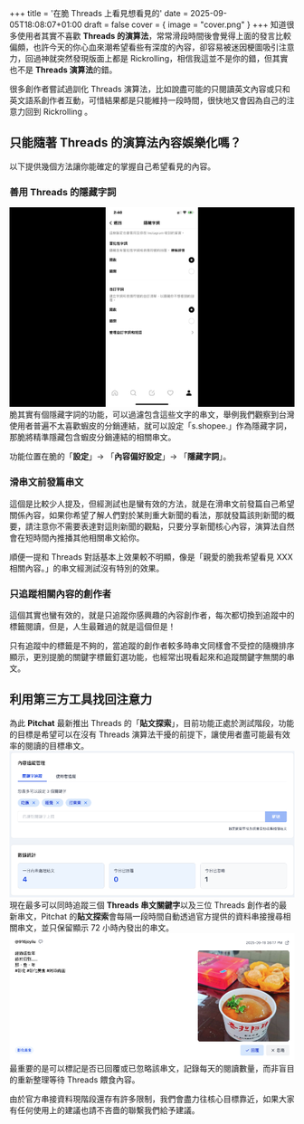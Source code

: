 +++
title = '在脆 Threads 上看見想看見的'
date = 2025-09-05T18:08:07+01:00
draft = false
cover = { image = "cover.png" }
+++
知道很多使用者其實不喜歡 **Threads 的演算法**，常常滑段時間後會覺得上面的發言比較偏頗，也許今天的你心血來潮希望看些有深度的內容，卻容易被迷因梗圖吸引注意力，回過神就突然發現版面上都是 Rickrolling，相信我這並不是你的錯，但其實也不是 **Threads 演算法**的錯。

很多創作者嘗試過訓化 Threads 演算法，比如說盡可能的只閱讀英文內容或只和英文語系創作者互動，可惜結果都是只能維持一段時間，很快地又會因為自己的注意力回到 Rickrolling 。

## 只能隨著 Threads 的演算法內容娛樂化嗎？

以下提供幾個方法讓你能確定的掌握自己希望看見的內容。

### 善用 Threads 的隱藏字詞
![隱藏字詞](hide-word.jpg)
脆其實有個隱藏字詞的功能，可以過濾包含這些文字的串文，舉例我們觀察到台灣使用者普遍不太喜歡蝦皮的分銷連結，就可以設定「s.shopee.」作為隱藏字詞，那脆將精準隱藏包含蝦皮分銷連結的相關串文。

功能位置在脆的「**設定**」→ 「**內容偏好設定**」→ 「**隱藏字詞**」。

### 滑串文前發篇串文

這個是比較少人提及，但經測試也是蠻有效的方法，就是在滑串文前發篇自己希望關係內容，如果你希望了解人們對於某則重大新聞的看法，那就發篇該則新聞的概要，請注意你不需要表達對這則新聞的觀點，只要分享新聞核心內容，演算法自然會在短時間內推播其他相關串文給你。

順便一提和 Threads 對話基本上效果較不明顯，像是「親愛的脆我希望看見 XXX 相關內容。」的串文經測試沒有特別的效果。

### 只追蹤相關內容的創作者

這個其實也蠻有效的，就是只追蹤你感興趣的內容創作者，每次都切換到追蹤中的標籤閱讀，但是，人生最難過的就是這個但是！

只有追蹤中的標籤是不夠的，當追蹤的創作者較多時串文同樣會不受控的隨機排序顯示，更別提脆的關鍵字標籤釘選功能，也經常出現看起來和追蹤關鍵字無關的串文。

## 利用第三方工具找回注意力

為此 **Pitchat** 最新推出 Threads 的「**貼文探索**」，目前功能正處於測試階段，功能的目標是希望可以在沒有 Threads 演算法干擾的前提下，讓使用者盡可能最有效率的閱讀的目標串文。
![貼文探索](explore.png)
現在最多可以同時追蹤三個 **Threads 串文關鍵字**以及三位 Threads 創作者的最新串文，Pitchat 的**貼文探索**會每隔一段時間自動透過官方提供的資料串接搜尋相關串文，並只保留顯示 72 小時內發出的串文。
![美食貼文](post.png)
最重要的是可以標記是否已回覆或已忽略該串文，記錄每天的閱讀數量，而非盲目的重新整理等待 Threads 餵食內容。

由於官方串接資料現階段還存有許多限制，我們會盡力往核心目標靠近，如果大家有任何使用上的建議也請不吝嗇的聯繫我們給予建議。